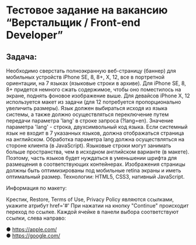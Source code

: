 # Тестовое задание на вакансию “Верстальщик / Front-end Developer”

## Задача:

Необходимо сверстать полноэкранную веб-страницу (баннер) для мобильных устройств iPhone SE, 8, 8+, X, 12, все в портретной ориентации, на 7 языках (языковые строки в архиве). Для iPhone SE, 8, 8+ придется немного сжать содержимое, чтобы оно поместилось на экране, поднять фоновое изображение выше. Для девайсов iPhone X, 12 используется макет из задачи (для 12 потребуется пропорционально увеличить размеры).
Язык должен выбираться исходя из языка системы, а также должно осуществляться переключение путем передачи параметра 'lang' в строке запроса (?lang=en). Значение параметра 'lang' - строка, двухсимвольный код языка. Если системный язык не входит в 7 указанных языков, должна отображаться страница на английском. Обработка параметра lang должна осуществляться на стороне клиента (в JavaScript).
Языковые строки могут занимать больше пространства, чем в исходном английском варианте (в макете). Поэтому, часть языков будет нуждаться в уменьшении шрифта для размещения в соответствующих контейнерах.
Изображения страницы должны быть оптимизированы под мобильные retina экраны и иметь оптимальный размер.
Технологии: HTML5, CSS3, нативный JavaScript.

Информация по макету:

Крестик, Restore, Terms of Use, Privacy Policy являются ссылками, укажите атрибут href='#' При нажатии на кнопку "Continue" происходит переход по ссылке. Каждой ячейке в панели выбора соответствуют ссылки, слева направо:

● https://apple.com/ \
● https://google.com/
